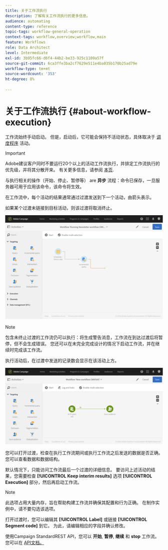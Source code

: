 ```yaml
---
title: 关于工作流执行
description: 了解有关工作流执行的更多信息。
audience: automating
content-type: reference
topic-tags: workflow-general-operation
context-tags: workflow,overview;workflow,main
feature: Workflows
role: Data Architect
level: Intermediate
exl-id: 3b95fc66-d6f4-44b2-be33-925c1109a57f
source-git-commit: 6ca3ffe3ba2cf7629e511e4ba035b170b25ad79e
workflow-type: tm+mt
source-wordcount: '353'
ht-degree: 8%

---
```


# 关于工作流执行 {#about-workflow-execution}

工作流始终手动启动。 但是，启动后，它可能会保持不活动状态，具体取决于 [调度程序](../../automating/using/scheduler.md) 活动。

>[!IMPORTANT]
>
> Adobe建议客户同时不要运行20个以上的活动工作流执行，并排定工作流执行的优先级，并将其分散开来。 有关更多信息，请参阅 [本页](../../automating/using/best-practices-workflows.md).

与执行相关的操作（开始、停止、暂停等） are **异步** 流程：命令已保存，一旦服务器可用于应用该命令，该命令将生效。

在工作流中，每个活动的结果通常通过过渡发送到下一个活动，由箭头表示。

如果某个过渡未链接到目标活动，则该过渡将取消终止。

![](assets/wkf_execution_1.png)

>[!NOTE]
>
>包含未终止过渡的工作流仍可以执行：将生成警告消息，工作流在到达过渡后将暂停，但不会生成错误。 您还可以在未完全完成设计的情况下启动工作流，并在继续时完成该工作流。

执行活动后，在过渡中发送的记录数会显示在该活动上方。

![](assets/wkf_transition_count.png)

您可以打开过渡，检查在执行工作流期间或执行工作流之后发送的数据是否正确。您可以查看数据和数据结构。

默认情况下，只能访问工作流最后一个过渡的详细信息。 要访问上述活动的结果，您需要检查 **[!UICONTROL Keep interim results]** 选项 **[!UICONTROL Execution]** 部分，然后再启动工作流。

>[!NOTE]
>
>此选项占用大量内存，旨在帮助构建工作流并确保其配置和行为正确。 在制作实例中，请不要勾选该选项。

打开过渡时，您可以编辑其 **[!UICONTROL Label]** 或链接 **[!UICONTROL Segment code]** 到它。 为此，请编辑相应的字段并确认修改。

使用Campaign StandardREST API，您可以 **开始**, **暂停**, **继续** 和 **stop** 工作流。 您可以在 [API文档。](../../api/using/controlling-a-workflow.md)
